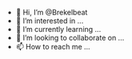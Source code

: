 - 👋 Hi, I’m @Brekelbeat
- 👀 I’m interested in ...
- 🌱 I’m currently learning ...
- 💞️ I’m looking to collaborate on ...
- 📫 How to reach me ...

<!---
Brekelbeat/Brekelbeat is a ✨ special ✨ repository because its `README.md` (this file) appears on your GitHub profile.
You can click the Preview link to take a look at your changes.
--->

